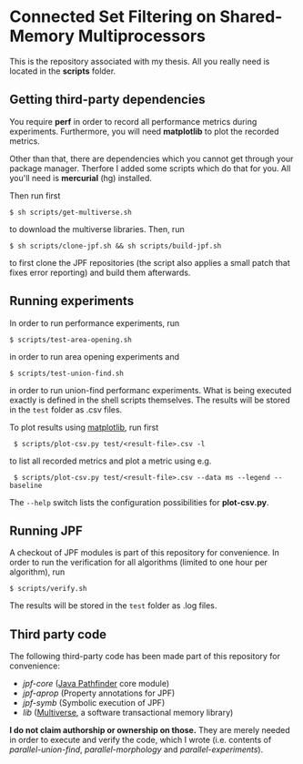 # Connected Set Filtering on Shared-Memory Multiprocessors #

This is the repository associated with my thesis. All you really need is located
in the **scripts** folder.

## Getting third-party dependencies ##

You require **perf** in order to record all performance metrics during
experiments. Furthermore, you will need **matplotlib** to plot the recorded
metrics.

Other than that, there are dependencies which you cannot get through your
package manager. Therfore I added some scripts which do that for you. All you'll
need is **mercurial** (hg) installed.

Then run first

``` $ sh scripts/get-multiverse.sh ```

to download the multiverse libraries. Then, run

``` $ sh scripts/clone-jpf.sh && sh scripts/build-jpf.sh ```

to first clone the JPF repositories (the script also applies a small patch that
fixes error reporting) and build them afterwards.

## Running experiments ##

In order to run performance experiments, run

``` $ scripts/test-area-opening.sh ```

in order to run area opening experiments and

``` $ scripts/test-union-find.sh ```

in order to run union-find performanc experiments. What is being executed
exactly is defined in the shell scripts themselves. The results will be stored
in the ```test``` folder as .csv files.

To plot results using [matplotlib](http://matplotlib.org/), run first

``` $ scripts/plot-csv.py test/<result-file>.csv -l```

to list all recorded metrics and plot a metric using e.g.

``` $ scripts/plot-csv.py test/<result-file>.csv --data ms --legend --baseline```

The ```--help``` switch lists the configuration possibilities for
**plot-csv.py**.

## Running JPF ##

A checkout of JPF modules is part of this repository for convenience. In order to run the verification for all algorithms (limited to one hour per algorithm), run

``` $ scripts/verify.sh ```

The results will be stored in the ```test``` folder as .log files.

## Third party code ##

The following third-party code has been made part of this repository for
convenience:

  * *jpf-core* ([Java Pathfinder](http://babelfish.arc.nasa.gov/trac/jpf) core module)
  * *jpf-aprop* (Property annotations for JPF)
  * *jpf-symb* (Symbolic execution of JPF)
  * *lib* ([Multiverse](http://multiverse.codehaus.org), a software transactional memory library)

**I do not claim authorship or ownership on those.** They are merely needed in
  order to execute and verify the code, which I wrote (i.e. contents of
  *parallel-union-find*, *parallel-morphology* and *parallel-experiments*).
